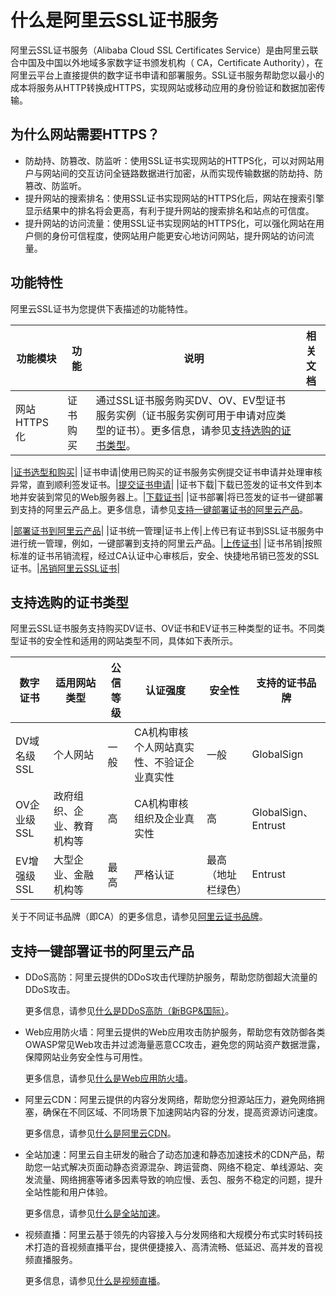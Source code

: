 # 什么是阿里云SSL证书服务

阿里云SSL证书服务（Alibaba Cloud SSL Certificates Service）是由阿里云联合中国及中国以外地域多家数字证书颁发机构（ CA，Certificate Authority），在阿里云平台上直接提供的数字证书申请和部署服务。SSL证书服务帮助您以最小的成本将服务从HTTP转换成HTTPS，实现网站或移动应用的身份验证和数据加密传输。

## 为什么网站需要HTTPS？

-   防劫持、防篡改、防监听：使用SSL证书实现网站的HTTPS化，可以对网站用户与网站间的交互访问全链路数据进行加密，从而实现传输数据的防劫持、防篡改、防监听。
-   提升网站的搜索排名：使用SSL证书实现网站的HTTPS化后，网站在搜索引擎显示结果中的排名将会更高，有利于提升网站的搜索排名和站点的可信度。
-   提升网站的访问流量：使用SSL证书实现网站的HTTPS化，可以强化网站在用户侧的身份可信程度，使网站用户能更安心地访问网站，提升网站的访问流量。

## 功能特性

阿里云SSL证书为您提供下表描述的功能特性。

|功能模块|功能|说明|相关文档|
|----|--|--|----|
|网站HTTPS化|证书购买|通过SSL证书服务购买DV、OV、EV型证书服务实例（证书服务实例可用于申请对应类型的证书）。更多信息，请参见[支持选购的证书类型](#section_alp_t7y_yly)。

|[证书选型和购买](/intl.zh-CN/证书购买/证书选型和购买.md)|
|证书申请|使用已购买的证书服务实例提交证书申请并处理审核异常，直到顺利签发证书。|[提交证书申请](/intl.zh-CN/证书申请/提交证书申请.md)|
|证书下载|下载已签发的证书文件到本地并安装到常见的Web服务器上。|[下载证书](/intl.zh-CN/证书安装/下载证书.md)|
|证书部署|将已签发的证书一键部署到支持的阿里云产品上。更多信息，请参见[支持一键部署证书的阿里云产品](#section_i5v_dd4_g4f)。

|[部署证书到阿里云产品](/intl.zh-CN/证书安装/部署证书到阿里云产品.md)|
|证书统一管理|证书上传|上传已有证书到SSL证书服务中进行统一管理，例如，一键部署到支持的阿里云产品。|[上传证书](/intl.zh-CN/证书（第三方）上传/上传证书.md)|
|证书吊销|按照标准的证书吊销流程，经过CA认证中心审核后，安全、快捷地吊销已签发的SSL证书。|[吊销阿里云SSL证书](/intl.zh-CN/证书吊销与删除/吊销阿里云SSL证书.md)|

## 支持选购的证书类型

阿里云SSL证书服务支持购买DV证书、OV证书和EV证书三种类型的证书。不同类型证书的安全性和适用的网站类型不同，具体如下表所示。

|数字证书|适用网站类型|公信等级|认证强度|安全性|支持的证书品牌|
|----|------|----|----|---|-------|
|DV域名级SSL|个人网站|一般|CA机构审核个人网站真实性、不验证企业真实性|一般|GlobalSign|
|OV企业级SSL|政府组织、企业、教育机构等|高|CA机构审核组织及企业真实性|高|GlobalSign、Entrust|
|EV增强级SSL|大型企业、金融机构等|最高|严格认证|最高（地址栏绿色）|Entrust|

关于不同证书品牌（即CA）的更多信息，请参见[阿里云证书品牌](/intl.zh-CN/证书购买/证书选型和购买.mdsection_hfl_s09_ij2)。

## 支持一键部署证书的阿里云产品

-   DDoS高防：阿里云提供的DDoS攻击代理防护服务，帮助您防御超大流量的DDoS攻击。

    更多信息，请参见[什么是DDoS高防（新BGP&国际）](/intl.zh-CN/阿里云DDoS防护产品介绍/什么是DDoS高防（新BGP&国际）.md)。

-   Web应用防火墙：阿里云提供的Web应用攻击防护服务，帮助您有效防御各类OWASP常见Web攻击并过滤海量恶意CC攻击，避免您的网站资产数据泄露，保障网站业务安全性与可用性。

    更多信息，请参见[什么是Web应用防火墙](/intl.zh-CN/产品简介/什么是Web应用防火墙.md)。

-   阿里云CDN：阿里云提供的内容分发网络，帮助您分担源站压力，避免网络拥塞，确保在不同区域、不同场景下加速网站内容的分发，提高资源访问速度。

    更多信息，请参见[什么是阿里云CDN](/intl.zh-CN/产品简介/什么是阿里云CDN.md)。

-   全站加速：阿里云自主研发的融合了动态加速和静态加速技术的CDN产品，帮助您一站式解决页面动静态资源混杂、跨运营商、网络不稳定、单线源站、突发流量、网络拥塞等诸多因素导致的响应慢、丢包、服务不稳定的问题，提升全站性能和用户体验。

    更多信息，请参见[什么是全站加速]()。

-   视频直播：阿里云基于领先的内容接入与分发网络和大规模分布式实时转码技术打造的音视频直播平台，提供便捷接入、高清流畅、低延迟、高并发的音视频直播服务。

    更多信息，请参见[什么是视频直播](/intl.zh-CN/产品简介/什么是视频直播.md)。


